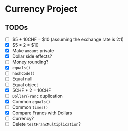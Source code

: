 # Currency Project

## TODOs

- [ ] $5 + 10CHF = $10 (assuming the exchange rate is 2:1)
- [x] $5 \* 2 = $10
- [x] Make `amount` private
- [x] Dollar side effects?
- [ ] Money rounding?
- [x] `equals()`
- [ ] `hashCode()`
- [ ] Equal null
- [ ] Equal object
- [x] 5CHF \* 2 = 10CHF
- [ ] `Dollar`/`Franc` duplication
- [x] Common `equals()`
- [ ] Common `times()`
- [x] Compare Francs with Dollars
- [ ] Currency?
- [ ] Delete `testFrancMultiplication`?
